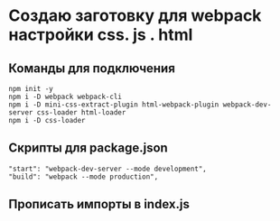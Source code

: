# Создаю заготовку для webpack настройки css. js . html 


## Команды для подключения 

```
npm init -y
npm i -D webpack webpack-cli 
npm i -D mini-css-extract-plugin html-webpack-plugin webpack-dev-server css-loader html-loader
npm i -D css-loader
```


## Скрипты для package.json

    "start": "webpack-dev-server --mode development",
    "build": "webpack --mode production",


## Прописать импорты в index.js 